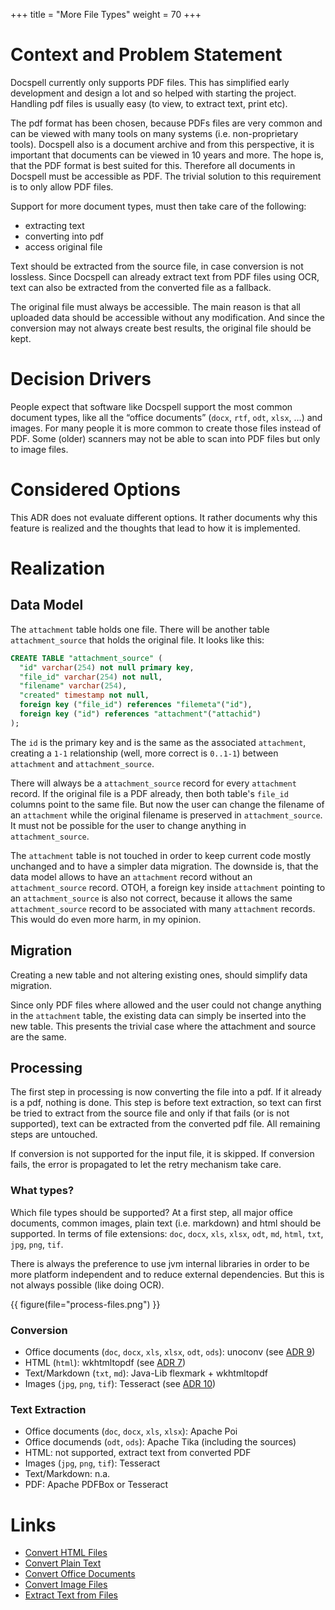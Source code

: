 +++
title = "More File Types"
weight = 70
+++

# Context and Problem Statement

Docspell currently only supports PDF files. This has simplified early
development and design a lot and so helped with starting the project.
Handling pdf files is usually easy (to view, to extract text, print
etc).

The pdf format has been chosen, because PDFs files are very common and
can be viewed with many tools on many systems (i.e. non-proprietary
tools). Docspell also is a document archive and from this perspective,
it is important that documents can be viewed in 10 years and more. The
hope is, that the PDF format is best suited for this. Therefore all
documents in Docspell must be accessible as PDF. The trivial solution
to this requirement is to only allow PDF files.

Support for more document types, must then take care of the following:

- extracting text
- converting into pdf
- access original file

Text should be extracted from the source file, in case conversion is
not lossless. Since Docspell can already extract text from PDF files
using OCR, text can also be extracted from the converted file as a
fallback.

The original file must always be accessible. The main reason is that
all uploaded data should be accessible without any modification. And
since the conversion may not always create best results, the original
file should be kept.


# Decision Drivers

People expect that software like Docspell support the most common
document types, like all the “office documents” (`docx`, `rtf`, `odt`,
`xlsx`, …) and images. For many people it is more common to create
those files instead of PDF. Some (older) scanners may not be able to
scan into PDF files but only to image files.


# Considered Options

This ADR does not evaluate different options. It rather documents why
this feature is realized and the thoughts that lead to how it is
implemented.

# Realization

## Data Model

The `attachment` table holds one file. There will be another table
`attachment_source` that holds the original file. It looks like this:

``` sql
CREATE TABLE "attachment_source" (
  "id" varchar(254) not null primary key,
  "file_id" varchar(254) not null,
  "filename" varchar(254),
  "created" timestamp not null,
  foreign key ("file_id") references "filemeta"("id"),
  foreign key ("id") references "attachment"("attachid")
);
```

The `id` is the primary key and is the same as the associated
`attachment`, creating a `1-1` relationship (well, more correct is
`0..1-1`) between `attachment` and `attachment_source`.

There will always be a `attachment_source` record for every
`attachment` record. If the original file is a PDF already, then both
table's `file_id` columns point to the same file. But now the user can
change the filename of an `attachment` while the original filename is
preserved in `attachment_source`. It must not be possible for the user
to change anything in `attachment_source`.

The `attachment` table is not touched in order to keep current code
mostly unchanged and to have a simpler data migration. The downside
is, that the data model allows to have an `attachment` record without
an `attachment_source` record. OTOH, a foreign key inside `attachment`
pointing to an `attachment_source` is also not correct, because it
allows the same `attachment_source` record to be associated with many
`attachment` records. This would do even more harm, in my opinion.

## Migration

Creating a new table and not altering existing ones, should simplify
data migration.

Since only PDF files where allowed and the user could not change
anything in the `attachment` table, the existing data can simply be
inserted into the new table. This presents the trivial case where the
attachment and source are the same.


## Processing

The first step in processing is now converting the file into a pdf. If
it already is a pdf, nothing is done. This step is before text
extraction, so text can first be tried to extract from the source file
and only if that fails (or is not supported), text can be extracted
from the converted pdf file. All remaining steps are untouched.

If conversion is not supported for the input file, it is skipped. If
conversion fails, the error is propagated to let the retry mechanism
take care.

### What types?

Which file types should be supported? At a first step, all major
office documents, common images, plain text (i.e. markdown) and html
should be supported. In terms of file extensions: `doc`, `docx`,
`xls`, `xlsx`, `odt`, `md`, `html`, `txt`, `jpg`, `png`, `tif`.

There is always the preference to use jvm internal libraries in order
to be more platform independent and to reduce external dependencies.
But this is not always possible (like doing OCR).

{{ figure(file="process-files.png") }}

### Conversion

- Office documents (`doc`, `docx`, `xls`, `xlsx`, `odt`, `ods`):
  unoconv (see [ADR 9](@/docs/dev/adr/0009_convert_office_docs.md))
- HTML (`html`): wkhtmltopdf (see [ADR 7](@/docs/dev/adr/0007_convert_html_files.md))
- Text/Markdown (`txt`, `md`): Java-Lib flexmark + wkhtmltopdf
- Images (`jpg`, `png`, `tif`): Tesseract (see [ADR
  10](@/docs/dev/adr/0010_convert_image_files.md))

### Text Extraction

- Office documents (`doc`, `docx`, `xls`, `xlsx`): Apache Poi
- Office documends (`odt`, `ods`): Apache Tika (including the sources)
- HTML: not supported, extract text from converted PDF
- Images (`jpg`, `png`, `tif`): Tesseract
- Text/Markdown: n.a.
- PDF: Apache PDFBox or Tesseract

# Links

* [Convert HTML Files](@/docs/dev/adr/0007_convert_html_files.md)
* [Convert Plain Text](@/docs/dev/adr/0008_convert_plain_text.md)
* [Convert Office Documents](@/docs/dev/adr/0009_convert_office_docs.md)
* [Convert Image Files](@/docs/dev/adr/0010_convert_image_files.md)
* [Extract Text from Files](@/docs/dev/adr/0011_extract_text.md)
